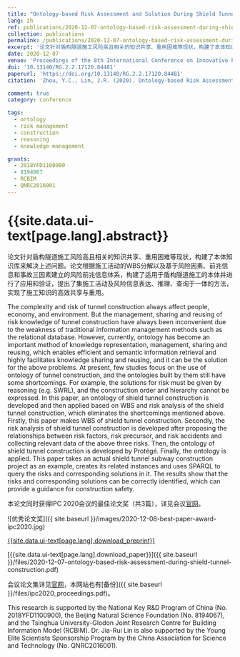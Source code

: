 ```yaml
---
title: "Ontology-based Risk Assessment and Solution During Shield Tunnel Construction"
lang: zh
ref: publications/2020-12-07-ontology-based-risk-assessment-during-shield-tunnel-construction
collection: publications
permalink: /publications/2020-12-07-ontology-based-risk-assessment-during-shield-tunnel-construction
excerpt: '论文针对盾构隧道施工风险高且相关的知识共享、重用困难等现状，构建了本体知识库来解决上述问题。论文根据施工活动的WBS分解以及基于风险因素、前兆信息和事故三因素建立的风险前兆信息体系，构建了适用于盾构隧道施工的本体并进行了应用和验证，提出了集施工活动及风险信息表达、推理、查询于一体的方法，实现了施工知识的高效共享与重用'
date: 2020-12-07
venue: 'Proceedings of the 8th International Conference on Innovative Production and Construction (IPC 2020)'
doi: '10.13140/RG.2.2.17120.84481'
paperurl: 'https://doi.org/10.13140/RG.2.2.17120.84481'
citation: 'Zhou, Y.C., Lin, J.R. (2020). Ontology-based Risk Assessment and Solution During Shield Tunnel Construction. <i>Proceedings of the 8th International Conference on Innovative Production and Construction (IPC 2020)</i>, 167-177. Hong Kong.'

comment: true
category: conference

tags: 
  - ontology
  - risk management
  - construction
  - reasoning
  - knowledge management

grants:
  - 2018YFD1100900
  - 8194067
  - RCBIM
  - QNRC2016001
---
```



{{site.data.ui-text[page.lang].abstract}}
====

论文针对盾构隧道施工风险高且相关的知识共享、重用困难等现状，构建了本体知识库来解决上述问题。论文根据施工活动的WBS分解以及基于风险因素、前兆信息和事故三因素建立的风险前兆信息体系，构建了适用于盾构隧道施工的本体并进行了应用和验证，提出了集施工活动及风险信息表达、推理、查询于一体的方法，实现了施工知识的高效共享与重用。

The complexity and risk of tunnel construction always affect people, economy, and environment. But the management, sharing and reusing of risk knowledge of tunnel construction have always been inconvenient due to the weakness of traditional information management methods such as the relational database. However, currently, ontology has become an important method of knowledge representation, management, sharing and reusing, which enables efficient and semantic information retrieval and highly facilitates knowledge sharing and reusing, and it can be the solution for the above problems. At present, few studies focus on the use of ontology of tunnel construction, and the ontologies built by them still have some shortcomings. For example, the solutions for risk must be given by reasoning (e.g. SWRL), and the construction order and hierarchy cannot be expressed. In this paper, an ontology of shield tunnel construction is developed and then applied based on WBS and risk analysis of the shield tunnel construction, which eliminates the shortcomings mentioned above. Firstly, this paper makes WBS of shield tunnel construction. Secondly, the risk analysis of shield tunnel construction is developed after proposing the relationships between risk factors, risk precursor, and risk accidents and collecting relevant data of the above three risks. Then, the ontology of shield tunnel construction is developed by Protégé. Finally, the ontology is applied. This paper takes an actual shield tunnel subway construction project as an example, creates its related instances and uses SPARQL to query the risks and corresponding solutions in it. The results show that the risks and corresponding solutions can be correctly identified, which can provide a guidance for construction safety. 

本论文同时获得IPC 2020会议的最佳论文奖（共3篇），详见会议[官网](https://ipc2019.org/ipc2019-best-paper-awards/)。

![优秀论文奖]({{ site.baseurl }}/images/2020-12-08-best-paper-award-ipc2020.jpg)

[{{site.data.ui-text[page.lang].download_preprint}}](https://doi.org/10.13140/RG.2.2.17120.84481)

[{{site.data.ui-text[page.lang].download_paper}}]({{ site.baseurl }}/files/2020-12-07-ontology-based-risk-assessment-during-shield-tunnel-construction.pdf)

会议论文集详见[官网](https://ipc2019.org/wp-content/uploads/2021/01/ipc2020_proceedings.pdf)，本网站也有[备份]({{ site.baseurl }}/files/ipc2020_proceedings.pdf)。

This research is supported by the National Key R&D Program of China (No. 2018YFD1100900), the Beijing Natural Science Foundation (No. 8194067), and the Tsinghua University-Glodon Joint Research Centre for Building Information Model (RCBIM). Dr. Jia-Rui Lin is also supported by the Young Elite Scientists Sponsorship Program by the China Association for Science and Technology (No. QNRC2016001).